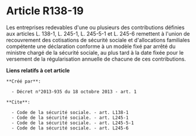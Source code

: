 # Article R138-19

Les entreprises redevables d'une ou plusieurs des contributions définies aux articles L. 138-1, L. 245-1, L. 245-5-1 et L.
245-6 remettent à l'union de recouvrement des cotisations de sécurité sociale et d'allocations familiales compétente une
déclaration conforme à un modèle fixé par arrêté du ministre chargé de la sécurité sociale, au plus tard à la date fixée pour
le versement de la régularisation annuelle de chacune de ces contributions.

**Liens relatifs à cet article**

	**Créé par**:

	  - Décret n°2013-935 du 18 octobre 2013 - art. 1

	**Cite**:

	  - Code de la sécurité sociale. - art. L138-1
	  - Code de la sécurité sociale. - art. L245-1
	  - Code de la sécurité sociale. - art. L245-5-1
	  - Code de la sécurité sociale. - art. L245-6
